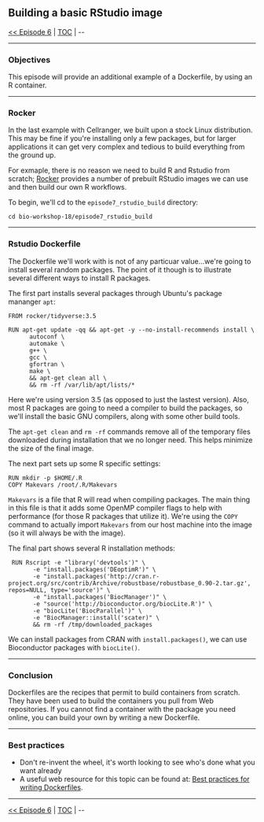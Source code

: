 ## Building a basic RStudio image

 [\<\< Episode 6](6.cellranger.md)
 | [TOC](README.md) |
 \-\-
______


### Objectives

This episode will provide an additional example of a Dockerfile, by using an R container.


---
### Rocker

In the last example with Cellranger, we built upon a stock Linux distribution.  This may be fine if you're installing only a few packages, but for larger applications it can get very complex and tedious to build everything from the ground up.  

For exmaple, there is no reason we need to build R and Rstudio from scratch; [Rocker](https://hub.docker.com/u/rocker/) provides a number of prebuilt RStudio images we can use and then build our own R workflows.

To begin, we'll cd to the `episode7_rstudio_build` directory:

```
cd bio-workshop-18/episode7_rstudio_build
```

---
### Rstudio Dockerfile

The Dockerfile we'll work with is not of any particuar value...we're going to install several random packages.  The point of it though is to illustrate several different ways to install R packages.

The first part installs several packages through Ubuntu's package mananger `apt`:

```
FROM rocker/tidyverse:3.5

RUN apt-get update -qq && apt-get -y --no-install-recommends install \
      autoconf \
      automake \
      g++ \
      gcc \
      gfortran \
      make \
      && apt-get clean all \
      && rm -rf /var/lib/apt/lists/*
```

Here we're using version 3.5 (as opposed to just the lastest version).  Also, most R packages are going to need a compiler to build the packages, so we'll install the basic GNU compilers, along with some other build tools.

The `apt-get clean` and `rm -rf` commands remove all of the temporary files downloaded during installation that we no longer need.  This helps minimize the size of the final image.

The next part sets up some R specific settings:

```
RUN mkdir -p $HOME/.R
COPY Makevars /root/.R/Makevars
```

`Makevars` is a file that R will read when compiling packages.  The main thing in this file is that it adds some OpenMP compiler flags to help with performance (for those R packages that utilize it).  We're using the `COPY` command to actually import `Makevars` from our host machine into the image (so it will always be with the image). 

The final part shows several R installation methods:

```
 RUN Rscript -e "library('devtools')" \
       -e "install.packages('DEoptimR')" \
       -e "install.packages('http://cran.r-project.org/src/contrib/Archive/robustbase/robustbase_0.90-2.tar.gz', repos=NULL, type='source')" \
       -e "install.packages('BiocManager')" \
       -e "source('http://bioconductor.org/biocLite.R')" \
       -e "biocLite('BiocParallel')" \
       -e "BiocManager::install('scater)" \
       && rm -rf /tmp/downloaded_packages

```

We can install packages from CRAN with `install.packages()`, we can use Bioconductor packages with `biocLite()`.


---
### Conclusion

Dockerfiles are the recipes that permit to build containers from scratch. They have been used to build the containers you pull from Web repositories. If you cannot find a container with the package you need online, you can build your own by writing a new Dockerfile.


---
### Best practices

- Don't re-invent the wheel, it's worth looking to see who's done what you want already
- A useful web resource for this topic can be found at: 
[Best practices for writing Dockerfiles](https://docs.docker.com/develop/develop-images/dockerfile_best-practices/).


______
 [\<\< Episode 6](6.cellranger.md)
 | [TOC](README.md) |
 \-\-
